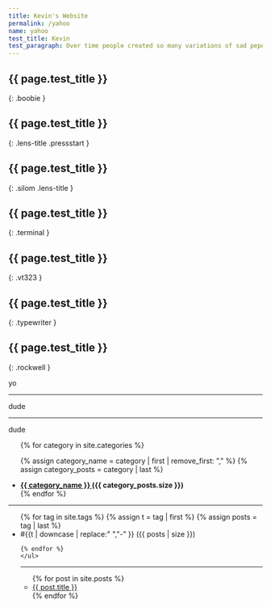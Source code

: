 ```yaml
---
title: Kevin's Website
permalink: /yahoo
name: yahoo
test_title: Kevin
test_paragraph: Over time people created so many variations of sad pepe that when a new one came around, it got dubbed a "rare pepe." Replace rare with scarce and you can start to see why Pepe on the blockchain makes sense.
---
```


## {{ page.test_title }}

{: .boobie }

## {{ page.test_title }}

{: .lens-title .pressstart }

## {{ page.test_title }}

{: .silom .lens-title }

## {{ page.test_title }}

{: .terminal }

## {{ page.test_title }}

{: .vt323 }

## {{ page.test_title }}

{: .typewriter }

## {{ page.test_title }}

{: .rockwell }

yo

---

dude

---

dude

<ul>
{% for category in site.categories %}

{% assign category_name = category | first | remove_first: ","  %}
{% assign category_posts = category | last  %}

<li>
  <b><a href="/{{ category_name }}">{{ category_name }} </a> ({{ category_posts.size }})</b>
</li>
{% endfor %}

</ul>

<hr />

<ul class="tags">
	{% for tag in site.tags %}
	  {% assign t = tag | first %}
	  {% assign posts = tag | last %}
	  <li>#{{t | downcase | replace:" ","-" }}  ({{ posts | size }})</li>

    {% endfor %}
    </ul>

<hr />

<ul>
{% for post in site.posts %}
<li><a href="{{ post.url }}">{{ post.title }}</a></li>
{% endfor %}
</ul>
